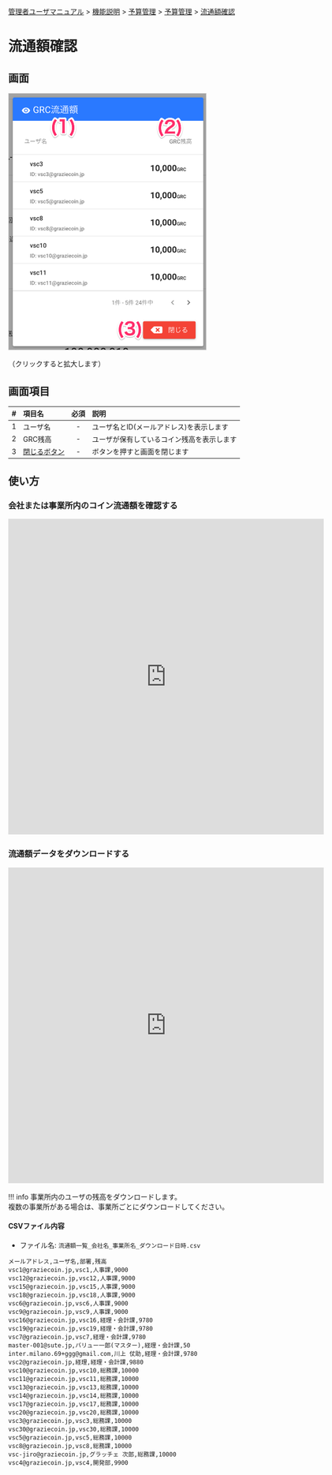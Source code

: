 [管理者ユーザマニュアル](../../../管理者機能/) > [機能説明](../../../管理者機能/#_16) > [予算管理](../../../管理者機能/#_24) > [予算管理](budget01.md) > [流通額確認](#)
# 流通額確認
## 画面
<a href="../../../images/budget/2-1.png" data-lightbox="スクリーンショット" data-title="スクリーンショット">
    <img src="../../../images/budget/2-1.png" style="border: solid 1px #ccc; width: 400px;" />
</a>

（クリックすると拡大します）


## 画面項目
|   #   | 項目名       | 必須  | 説明                                       |
| :---: | :----------- | :---: | :----------------------------------------- |
|   1   | ユーザ名     |   -   | ユーザ名とID(メールアドレス)を表示します   |
|   2   | GRC残高      |   -   | ユーザが保有しているコイン残高を表示します |
|   3   | [閉じるボタン](budget01.md) |   -   | ボタンを押すと画面を閉じます               |


## 使い方

### 会社または事業所内のコイン流通額を確認する
<iframe src="https://scribehow.com/embed/___y0jAJ4dQI2nVkJypdVJhw" width="640" height="640" allowfullscreen frameborder="0"></iframe>

### 流通額データをダウンロードする
<iframe src="https://scribehow.com/embed/__2AVc-P0vQBOrNxI3lY2vqQ" width="640" height="640" allowfullscreen frameborder="0"></iframe>


!!! info
    事業所内のユーザの残高をダウンロードします。<br>
    複数の事業所がある場合は、事業所ごとにダウンロードしてください。

#### CSVファイル内容
- ファイル名: `流通額一覧_会社名_事業所名_ダウンロード日時.csv`

```csv
メールアドレス,ユーザ名,部署,残高
vsc1@graziecoin.jp,vsc1,人事課,9000
vsc12@graziecoin.jp,vsc12,人事課,9000
vsc15@graziecoin.jp,vsc15,人事課,9000
vsc18@graziecoin.jp,vsc18,人事課,9000
vsc6@graziecoin.jp,vsc6,人事課,9000
vsc9@graziecoin.jp,vsc9,人事課,9000
vsc16@graziecoin.jp,vsc16,経理・会計課,9780
vsc19@graziecoin.jp,vsc19,経理・会計課,9780
vsc7@graziecoin.jp,vsc7,経理・会計課,9780
master-001@sute.jp,バリュー一郎(マスター),経理・会計課,50
inter.milano.69+ggg@gmail.com,川上 仗助,経理・会計課,9780
vsc2@graziecoin.jp,経理,経理・会計課,9880
vsc10@graziecoin.jp,vsc10,総務課,10000
vsc11@graziecoin.jp,vsc11,総務課,10000
vsc13@graziecoin.jp,vsc13,総務課,10000
vsc14@graziecoin.jp,vsc14,総務課,10000
vsc17@graziecoin.jp,vsc17,総務課,10000
vsc20@graziecoin.jp,vsc20,総務課,10000
vsc3@graziecoin.jp,vsc3,総務課,10000
vsc30@graziecoin.jp,vsc30,総務課,10000
vsc5@graziecoin.jp,vsc5,総務課,10000
vsc8@graziecoin.jp,vsc8,総務課,10000
vsc-jiro@graziecoin.jp,グラッチェ 次郎,総務課,10000
vsc4@graziecoin.jp,vsc4,開発部,9900
```


